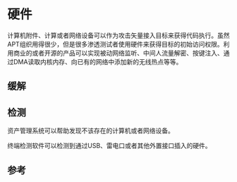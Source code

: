 # 硬件

计算机附件、计算或者网络设备可以作为攻击矢量接入目标来获得代码执行。虽然APT组织用得很少，但是很多渗透测试者使用硬件来获得目标的初始访问权限。利用商业的或者开源的产品可以实现被动网络监听、中间人流量解密、按键注入、通过DMA读取内核内存、向已有的网络中添加新的无线热点等等。

## 缓解

## 检测

资产管理系统可以帮助发现不该存在的计算机或者网络设备。

终端检测软件可以检测到通过USB、雷电口或者其他外置接口插入的硬件。

## 参考





